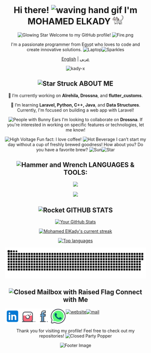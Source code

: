 <div align="center" style="background-image: url(''); background-size: cover; background-position: center; padding: 20px;">

# Hi there! <img src="https://user-images.githubusercontent.com/72663882/171687151-bb31c996-c9d2-49c8-b593-734946893b23.gif" alt="waving hand gif" aria-hidden="true" width="40" /> I'm MOHAMED ELKADY <a href="https://elmoparmg.com"><img src="cat.gif" width="35" alt="animated cat"/></a>

<img src="https://raw.githubusercontent.com/Tarikul-Islam-Anik/Microsoft-Teams-Animated-Emojis/master/Emojis/Travel%20and%20places/Glowing%20Star.png" alt="Glowing Star" width="20" height="20"/> Welcome to my GitHub profile! <img src="https://raw.githubusercontent.com/Tarikul-Islam-Anik/Microsoft-Teams-Animated-Emojis/master/Emojis/Travel%20and%20places/Fire.png" alt="Fire.png" width="20" height="20"/>

I'm a passionate programmer from Egypt who loves to code and create innovative solutions. <img src="https://raw.githubusercontent.com/Tarikul-Islam-Anik/Microsoft-Teams-Animated-Emojis/master/Emojis/Objects/Laptop.png" alt="Laptop" width="20" height="20"/><img src="https://raw.githubusercontent.com/Tarikul-Islam-Anik/Microsoft-Teams-Animated-Emojis/master/Emojis/Activities/Sparkles.png" alt="Sparkles" width="20" height="20"/>

<a href="https://github.com/kady-x/kady-x/blob/main/README.md"><span>English</span></a> |
<a href="https://github.com/kady-x/kady-x/blob/main/README_AR.md"><span>عربي</span></a>

<p><img src="https://komarev.com/ghpvc/?username=kady-x&label=Profile%20views&color=0e75b6&style=flat" alt="kady-x"/></p>

## <img src="https://raw.githubusercontent.com/Tarikul-Islam-Anik/Microsoft-Teams-Animated-Emojis/master/Emojis/Smilies/Star-Struck.png" alt="Star Struck" width="25" height="25" /> ABOUT ME

🔭 I’m currently working on **Alrehila, Drossna**, and **flutter_customs**.

🌱 I’m learning **Laravel, Python, C++, Java**, and **Data Structures**. Currently, I'm focused on building a web app with Laravel!

<img src="https://raw.githubusercontent.com/Tarikul-Islam-Anik/Microsoft-Teams-Animated-Emojis/master/Emojis/People/People%20with%20Bunny%20Ears.png" alt="People with Bunny Ears" width="20" height="20" /> I'm looking to collaborate on **Drossna**. If you're interested in working on specific features or technologies, let me know!

<img src="https://raw.githubusercontent.com/Tarikul-Islam-Anik/Microsoft-Teams-Animated-Emojis/master/Emojis/Travel%20and%20places/High%20Voltage.png" alt="High Voltage" width="20" height="20" /> Fun fact: I love coffee! <img src="https://raw.githubusercontent.com/Tarikul-Islam-Anik/Microsoft-Teams-Animated-Emojis/master/Emojis/Food/Hot%20Beverage.png" alt="Hot Beverage" width="20" height="20" /> I can’t start my day without a cup of freshly brewed goodness! How about you? Do you have a favorite brew? <img src="https://raw.githubusercontent.com/Tarikul-Islam-Anik/Microsoft-Teams-Animated-Emojis/master/Emojis/Travel%20and%20places/Sun.png" alt="Sun" width="20" height="20"/><img src="https://raw.githubusercontent.com/Tarikul-Islam-Anik/Microsoft-Teams-Animated-Emojis/master/Emojis/Travel%20and%20places/Star.png" alt="Star" width="20" height="20"/>

## <img src="https://raw.githubusercontent.com/Tarikul-Islam-Anik/Animated-Fluent-Emojis/master/Emojis/Objects/Hammer%20and%20Wrench.png" alt="Hammer and Wrench" width="25" height="25" /> LANGUAGES & TOOLS:
<p align="center">
  <a href="https://elmopamrg.com">
    <img src="https://skillicons.dev/icons?i=html,css,js,dart,flutter,php,laravel,python,mysql" />
  </a>
</p>
<p align="center">
  <a href="https://elmopamrg.com">
    <img src="https://skillicons.dev/icons?i=docker,mongodb,firebase,md,git,github,vscode,postman,stackoverflow" />
  </a>
</p>


## <img src="https://raw.githubusercontent.com/Tarikul-Islam-Anik/Animated-Fluent-Emojis/master/Emojis/Travel%20and%20places/Rocket.png" alt="Rocket" width="25" height="25" /> GITHUB STATS

[![Your GitHub Stats](https://github-readme-stats.vercel.app/api?username=kady-x&count_private=true&show_icons=true&theme=radical)](#)

[![Mohamed ElKady's current streak](https://streak-stats.demolab.com/?user=kady-x&count_private=true&show_icons=true&theme=radical)](#)

[![Top languages](https://github-readme-mwendwa.vercel.app/api/top-langs/?username=kady-x&count_private=true&show_icons=true&theme=radical)](#)

<picture>
    <source media="(prefers-color-scheme: dark)" srcset="https://github.com/kady-x/kady-x/blob/main/snake/github-contribution-grid-snake-dark.svg">
    <source media="(prefers-color-scheme: light)" srcset="https://github.com/kady-x/kady-x/blob/main/snake/github-contribution-grid-snake.svg">
    <img alt="github contribution grid snake animation" src="https://github.com/kady-x/kady-x/blob/main/snake/github-contribution-grid-snake.svg">
</picture>
  
## <img src="https://raw.githubusercontent.com/Tarikul-Islam-Anik/Animated-Fluent-Emojis/master/Emojis/Objects/Closed%20Mailbox%20with%20Raised%20Flag.png" alt="Closed Mailbox with Raised Flag" width="30" height="30" /> Connect with Me

<div style="display: flex;">
    <a href="https://www.linkedin.com/in/kadyx" target="blank"><img align="center" src="Social/linkedin.svg" alt="linkedin" height="50" width="50" /></a>
    <a href="https://instagram.com/_kadyx_" target="blank"><img align="center" src="Social/instagram.svg" alt="instagram" height="50" width="50" /></a>
    <a href="https://www.facebook.com/Qadyx" target="blank"><img align="center" src="Social/facebook.svg" alt="facebook" height="50" width="50" /></a>
    <a href="https://wa.me/+201021207569" target="blank"><img align="center" src="Social/whatsapp.svg" alt="WaME" height="50" width="50" /></a>
    <a href="https://elmoparmg.com/" target="blank"><img align="center" src="https://img.icons8.com/fluency/96/internet.png" alt="website" height="50" width="50" /></a>
    <a href="mailto:mohamed.alkady.eg@gmail.com" target="blank"><img align="center" src="https://img.icons8.com/fluency/96/secured-letter" alt="mail" height="50" width="50" /></a>
</div>

Thank you for visiting my profile! Feel free to check out my repositories! <img src="https://raw.githubusercontent.com/Tarikul-Islam-Anik/Animated-Fluent-Emojis/master/Emojis/Activities/Party%20Popper.png" alt="Closed Party Popper" width="20" height="20" />

<p align="center">
    <img src="https://capsule-render.vercel.app/api?type=waving&color=gradient&height=150&section=footer" alt="Footer Image"/>
</p>
